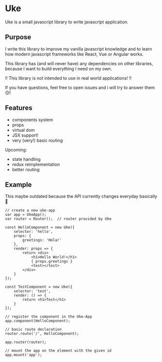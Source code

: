 # Uke
Uke is a small javascript library to write javascript application. 

## Purpose
I write this library to improve my vanilla javascript knowledge and to learn
how modern javascript frameworks like React, Vue or Angular works.

This library has (and will never have) any dependencies on other libraries, because I want to build everything I need on my own.

‼ This library is not intended to use in real world applications! ‼

If you have questions, feel free to open issues and i will try to answer them 😊!

## Features

- components system
- props
- virtual dom
- JSX support!
- very (very!) basic routing

Upcoming:

- state handling
- redux reimplementation
- better routing

## Example
This maybe outdated because the API currently changes everyday basically 🤷

```
// create a new uke-app
var app = UkeApp();
var router = Router();  // router provided by Uke

const HelloComponent = new Uke({
    selector: 'hello',
    props: {
        greetings: 'Hola!'
    },
    render: props => {
        return <div>
            <h1>Hello World!</h1>
            { props.greetings }
            <test></test>
        </div>
    }
});

const TestComponent = new Uke({
    selector: 'test',
    render: () => {
        return <h1>Test</h1>
    }
});

// register the component in the Uke-App
app.component(HelloComponent);

// basic route declaration
router.route('/', HelloComponent);

app.router(router);

// mount the app on the element with the given id
app.mount('app');

```